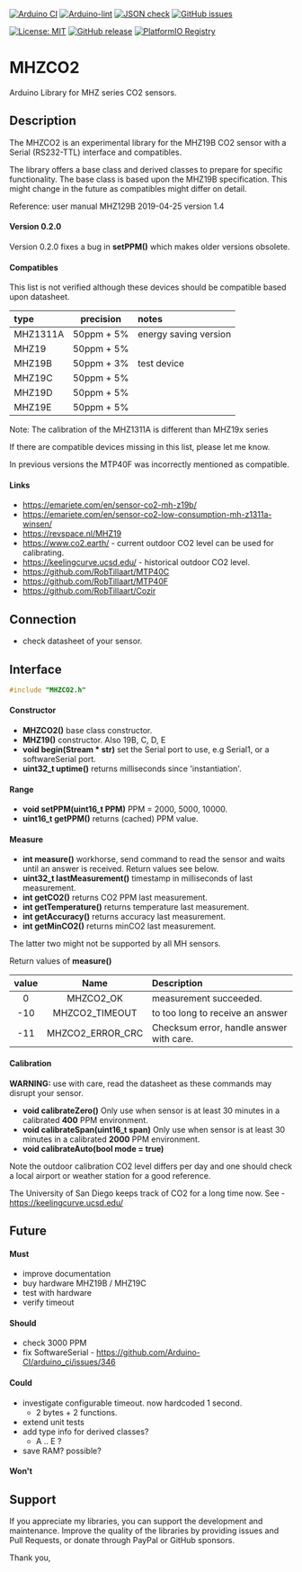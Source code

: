 
[![Arduino CI](https://github.com/RobTillaart/MHZCO2/workflows/Arduino%20CI/badge.svg)](https://github.com/marketplace/actions/arduino_ci)
[![Arduino-lint](https://github.com/RobTillaart/MHZCO2/actions/workflows/arduino-lint.yml/badge.svg)](https://github.com/RobTillaart/MHZCO2/actions/workflows/arduino-lint.yml)
[![JSON check](https://github.com/RobTillaart/MHZCO2/actions/workflows/jsoncheck.yml/badge.svg)](https://github.com/RobTillaart/MHZCO2/actions/workflows/jsoncheck.yml)
[![GitHub issues](https://img.shields.io/github/issues/RobTillaart/MHZCO2.svg)](https://github.com/RobTillaart/MHZCO2/issues)

[![License: MIT](https://img.shields.io/badge/license-MIT-green.svg)](https://github.com/RobTillaart/MHZCO2/blob/master/LICENSE)
[![GitHub release](https://img.shields.io/github/release/RobTillaart/MHZCO2.svg?maxAge=3600)](https://github.com/RobTillaart/MHZCO2/releases)
[![PlatformIO Registry](https://badges.registry.platformio.org/packages/robtillaart/library/MHZCO2.svg)](https://registry.platformio.org/libraries/robtillaart/MHZCO2)


# MHZCO2

Arduino Library for MHZ series CO2 sensors.


## Description

The MHZCO2 is an experimental library for the MHZ19B CO2 sensor
with a Serial (RS232-TTL) interface and compatibles.

The library offers a base class and derived classes to prepare for specific functionality.
The base class is based upon the MHZ19B specification. 
This might change in the future as compatibles might differ on detail.

Reference: user manual MHZ129B 2019-04-25 version 1.4

#### Version 0.2.0

Version 0.2.0 fixes a bug in **setPPM()** which makes older versions obsolete.


#### Compatibles

This list is not verified although these devices should be compatible based upon datasheet.

|  type      | precision  |  notes  |
|:-----------|:----------:|:--------|
|  MHZ1311A  | 50ppm + 5% | energy saving version
|  MHZ19     | 50ppm + 5% | 
|  MHZ19B    | 50ppm + 3% | test device
|  MHZ19C    | 50ppm + 5% | 
|  MHZ19D    | 50ppm + 5% | 
|  MHZ19E    | 50ppm + 5% |

Note: The calibration of the MHZ1311A is different than MHZ19x series

If there are compatible devices missing in this list, please let me know.

In previous versions the MTP40F was incorrectly mentioned as compatible.


#### Links

- https://emariete.com/en/sensor-co2-mh-z19b/
- https://emariete.com/en/sensor-co2-low-consumption-mh-z1311a-winsen/
- https://revspace.nl/MHZ19
- https://www.co2.earth/ - current outdoor CO2 level can be used for calibrating.
- https://keelingcurve.ucsd.edu/ - historical outdoor CO2 level.
- https://github.com/RobTillaart/MTP40C
- https://github.com/RobTillaart/MTP40F
- https://github.com/RobTillaart/Cozir


## Connection

- check datasheet of your sensor.


## Interface

```cpp
#include "MHZCO2.h"
```

#### Constructor

- **MHZCO2()** base class constructor.
- **MHZ19()** constructor. Also 19B, C, D, E
- **void begin(Stream \* str)** set the Serial port to use, e.g Serial1,
or a softwareSerial port.
- **uint32_t uptime()** returns milliseconds since 'instantiation'.


#### Range

- **void setPPM(uint16_t PPM)** PPM = 2000, 5000, 10000.
- **uint16_t getPPM()** returns (cached) PPM value.


#### Measure

- **int measure()** workhorse, send command to read the sensor and 
waits until an answer is received. Return values see below.
- **uint32_t lastMeasurement()** timestamp in milliseconds of last measurement.
- **int getCO2()** returns CO2 PPM last measurement.
- **int getTemperature()** returns temperature last measurement.
- **int getAccuracy()** returns accuracy last measurement.
- **int getMinCO2()** returns minCO2 last measurement.

The latter two might not be supported by all MH sensors.


Return values of **measure()**

|  value  |  Name              |  Description  |
|:-------:|:------------------:|:--------------|
|    0    |  MHZCO2_OK         | measurement succeeded.
|   -10   |  MHZCO2_TIMEOUT    | to too long to receive an answer
|   -11   |  MHZCO2_ERROR_CRC  | Checksum error, handle answer with care.


#### Calibration

**WARNING:** use with care, read the datasheet as these commands may disrupt your sensor.

- **void calibrateZero()** Only use when sensor is at least 30 minutes 
in a calibrated **400** PPM environment.
- **void calibrateSpan(uint16_t span)** Only use when sensor is at least 30 minutes 
in a calibrated **2000** PPM environment.
- **void calibrateAuto(bool mode = true)**

Note the outdoor calibration CO2 level differs per day and one should check 
a local airport or weather station for a good reference.

The University of San Diego keeps track of CO2 for a long time now.
See - https://keelingcurve.ucsd.edu/ 


## Future

#### Must

- improve documentation
- buy hardware MHZ19B / MHZ19C
- test with hardware
- verify timeout


#### Should

- check 3000 PPM
- fix SoftwareSerial - https://github.com/Arduino-CI/arduino_ci/issues/346


#### Could

- investigate configurable timeout. now hardcoded 1 second.
  - 2 bytes + 2 functions.
- extend unit tests
- add type info for derived classes?
  - A .. E ?
- save RAM? possible?


#### Won't


## Support

If you appreciate my libraries, you can support the development and maintenance.
Improve the quality of the libraries by providing issues and Pull Requests, or
donate through PayPal or GitHub sponsors.

Thank you,

